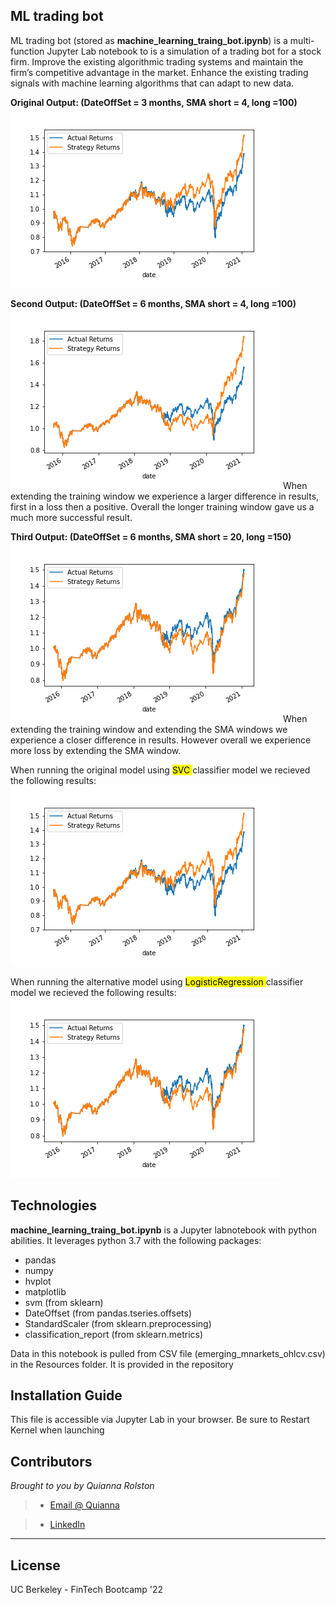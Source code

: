 ## ML trading bot

ML trading bot (stored as **machine_learning_traing_bot.ipynb**) is a multi-function Jupyter Lab notebook to is a simulation of a trading bot for a stock firm. Improve the existing algorithmic trading systems and maintain the firm’s competitive advantage in the market. Enhance the existing trading signals with machine learning algorithms that can adapt to new data.

**Original Output: (DateOffSet = 3 months, SMA short = 4, long =100)**
![plot of actual returns vs strategy returns](./output.png)

**Second Output: (DateOffSet = 6 months, SMA short = 4, long =100)**
![plot of actual returns vs strategy returns](./output_6months.png)
When extending the training window we experience a larger difference in results, first in a loss then a positive. Overall the longer training window gave us a much more successful result.

**Third Output: (DateOffSet = 6 months, SMA short = 20, long =150)**
![plot of actual returns vs strategy returns](./output_SMA_adjust.png)
When extending the training window and extending the SMA windows we experience a closer difference in results. However overall we experience more loss by extending the SMA window.

When running the original model using <mark> SVC </mark> classifier model we recieved the following results:
![plot of actual returns vs strategy returns](./output.png)

When running the alternative model using <mark> LogisticRegression </mark> classifier model we recieved the following results:
![plot of actual returns vs strategy returns](./output2.png)

## Technologies

**machine_learning_traing_bot.ipynb** is a Jupyter labnotebook with python abilities. It leverages python 3.7 with the following packages:

* pandas 
* numpy
* hvplot
* matplotlib
* svm (from sklearn)
* DateOffset (from pandas.tseries.offsets)
* StandardScaler (from sklearn.preprocessing)
* classification_report (from sklearn.metrics)


Data in this notebook is pulled from CSV file (emerging_mnarkets_ohlcv.csv) in the Resources folder. It is provided in the repository

## Installation Guide

This file is accessible via Jupyter Lab in your browser. Be sure to Restart Kernel when launching

## Contributors

*Brought to you by Quianna Rolston*
> * [Email @ Quianna](quiannarolston@gmail.com)

> * [LinkedIn](https://www.linkedin.com/in/quianna-rolston/)

---

## License

UC Berkeley - FinTech Bootcamp '22